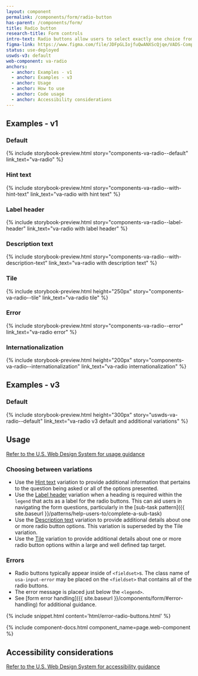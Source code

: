 ```yaml
---
layout: component
permalink: /components/form/radio-button
has-parent: /components/form/
title: Radio button
research-title: Form controls
intro-text: Radio buttons allow users to select exactly one choice from a group.
figma-link: https://www.figma.com/file/JDFpGLIojfuQwANXScQjqe/VADS-Component-Examples?type=design&node-id=1373%3A86693&mode=design&t=h9BoxMWwcHe2DhUd-1
status: use-deployed
uswds-v3: default
web-component: va-radio
anchors:
  - anchor: Examples - v1
  - anchor: Examples - v3
  - anchor: Usage
  - anchor: How to use
  - anchor: Code usage
  - anchor: Accessibility considerations
---
```


## Examples - v1

### Default

{% include storybook-preview.html story="components-va-radio--default" link_text="va-radio" %}

### Hint text

{% include storybook-preview.html story="components-va-radio--with-hint-text" link_text="va-radio with hint text" %}

### Label header

{% include storybook-preview.html story="components-va-radio--label-header" link_text="va-radio with label header" %}

### Description text

{% include storybook-preview.html story="components-va-radio--with-description-text" link_text="va-radio with description text" %}

### Tile

{% include storybook-preview.html height="250px" story="components-va-radio--tile" link_text="va-radio tile" %}

### Error

{% include storybook-preview.html story="components-va-radio--error" link_text="va-radio error" %}

### Internationalization

{% include storybook-preview.html height="200px" story="components-va-radio--internationalization" link_text="va-radio internationalization" %}

## Examples - v3

### Default

{% include storybook-preview.html height="300px" story="uswds-va-radio--default" link_text="va-radio v3 default and additional variations" %}

## Usage

<a class="vads-c-action-link--blue" href="https://designsystem.digital.gov/components/radio-buttons/">Refer to the U.S. Web Design System for usage guidance</a>

### Choosing between variations

* Use the [Hint text](#hint-text) variation to provide additional information that pertains to the question being asked or all of the options presented.
* Use the [Label header](#label-header) variation when a heading is required within the `legend` that acts as a label for the radio buttons. This can aid users in navigating the form questions, particularly in the [sub-task pattern]({{ site.baseurl }}/patterns/help-users-to/complete-a-sub-task)
* Use the [Description text](#description-text) variation to provide additional details about one or more radio button options. This variation is superseded by the Tile variation.
* Use the [Tile](#tile) variation to provide additional details about one or more radio button options within a large and well defined tap target. 

### Errors

* Radio buttons typically appear inside of `<fieldset>`s. The class name of `usa-input-error` may be placed on the `<fieldset>` that contains all of the radio buttons.
* The error message is placed just below the `<legend>`.
* See [form error handling]({{ site.baseurl }}/components/form/#error-handling) for additional guidance.

{% include snippet.html content='html/error-radio-buttons.html' %}

{% include component-docs.html component_name=page.web-component %}

## Accessibility considerations

<a class="vads-c-action-link--blue" href="https://designsystem.digital.gov/components/radio-buttons/#accessibility-radio-buttons">Refer to the U.S. Web Design System for accessibility guidance</a>